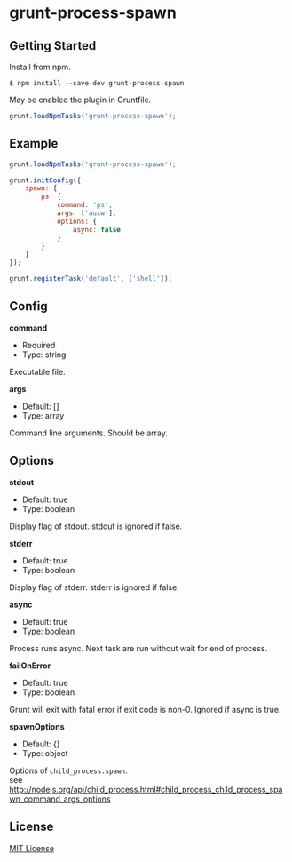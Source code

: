 # grunt-process-spawn

## Getting Started

Install from npm.

```console
$ npm install --save-dev grunt-process-spawn
```

May be enabled the plugin in Gruntfile.

```js
grunt.loadNpmTasks('grunt-process-spawn');
```

## Example

```js
grunt.loadNpmTasks('grunt-process-spawn');

grunt.initConfig({
    spawn: {
        ps: {
            command: 'ps',
            args: ['auxw'],
            options: {
                async: false
            }
        }
    }
});

grunt.registerTask('default', ['shell']);
```

## Config

**command**

 - Required
 - Type: string

Executable file.

**args**

 - Default: []
 - Type: array

Command line arguments. Should be array.

## Options

**stdout**

 - Default: true
 - Type: boolean

Display flag of stdout. stdout is ignored if false.

**stderr**

 - Default: true
 - Type: boolean

Display flag of stderr. stderr is ignored if false.

**async**

 - Default: true
 - Type: boolean

Process runs async.
Next task are run without wait for end of process.

**failOnError**

 - Default: true
 - Type: boolean

Grunt will exit with fatal error if exit code is non-0.
Ignored if async is true.

**spawnOptions**

 - Default: {}
 - Type: object

Options of `child_process.spawn`.  
see http://nodejs.org/api/child_process.html#child_process_child_process_spawn_command_args_options

## License

[MIT License](http://www.opensource.org/licenses/mit-license.php)
